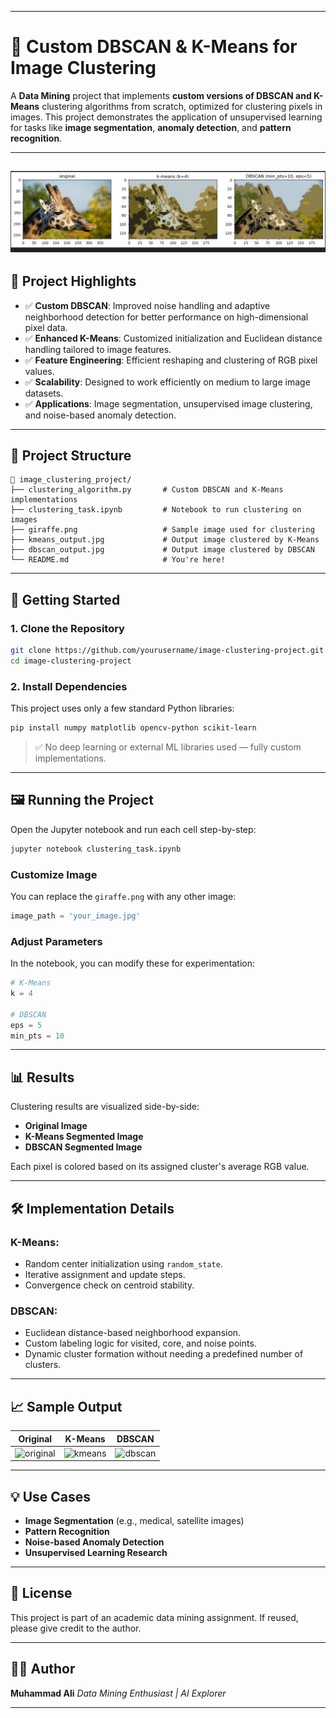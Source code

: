
---

# 🧠 Custom DBSCAN & K-Means for Image Clustering

A **Data Mining** project that implements **custom versions of DBSCAN and K-Means** clustering algorithms from scratch, optimized for clustering pixels in images. This project demonstrates the application of unsupervised learning for tasks like **image segmentation**, **anomaly detection**, and **pattern recognition**.

---
![Result](Clustering.png)
---

## 📌 Project Highlights

* ✅ **Custom DBSCAN**: Improved noise handling and adaptive neighborhood detection for better performance on high-dimensional pixel data.
* ✅ **Enhanced K-Means**: Customized initialization and Euclidean distance handling tailored to image features.
* ✅ **Feature Engineering**: Efficient reshaping and clustering of RGB pixel values.
* ✅ **Scalability**: Designed to work efficiently on medium to large image datasets.
* ✅ **Applications**: Image segmentation, unsupervised image clustering, and noise-based anomaly detection.

---

## 📂 Project Structure

```
📁 image_clustering_project/
├── clustering_algorithm.py       # Custom DBSCAN and K-Means implementations
├── clustering_task.ipynb         # Notebook to run clustering on images
├── giraffe.png                   # Sample image used for clustering
├── kmeans_output.jpg             # Output image clustered by K-Means
├── dbscan_output.jpg             # Output image clustered by DBSCAN
└── README.md                     # You're here!
```

---

## 🚀 Getting Started

### 1. Clone the Repository

```bash
git clone https://github.com/yourusername/image-clustering-project.git
cd image-clustering-project
```

### 2. Install Dependencies

This project uses only a few standard Python libraries:

```bash
pip install numpy matplotlib opencv-python scikit-learn
```

> ✅ No deep learning or external ML libraries used — fully custom implementations.

---

## 🖼️ Running the Project

Open the Jupyter notebook and run each cell step-by-step:

```bash
jupyter notebook clustering_task.ipynb
```

### Customize Image

You can replace the `giraffe.png` with any other image:

```python
image_path = 'your_image.jpg'
```

### Adjust Parameters

In the notebook, you can modify these for experimentation:

```python
# K-Means
k = 4

# DBSCAN
eps = 5
min_pts = 10
```

---

## 📊 Results

Clustering results are visualized side-by-side:

* **Original Image**
* **K-Means Segmented Image**
* **DBSCAN Segmented Image**

Each pixel is colored based on its assigned cluster's average RGB value.

---

## 🛠️ Implementation Details

### K-Means:

* Random center initialization using `random_state`.
* Iterative assignment and update steps.
* Convergence check on centroid stability.

### DBSCAN:

* Euclidean distance-based neighborhood expansion.
* Custom labeling logic for visited, core, and noise points.
* Dynamic cluster formation without needing a predefined number of clusters.

---

## 📈 Sample Output

| Original                       | K-Means                      | DBSCAN                       |
| ------------------------------ | ---------------------------- | ---------------------------- |
| ![original](kmeans_output.jpg) | ![kmeans](kmeans_output.jpg) | ![dbscan](dbscan_output.jpg) |

---

## 💡 Use Cases

* **Image Segmentation** (e.g., medical, satellite images)
* **Pattern Recognition**
* **Noise-based Anomaly Detection**
* **Unsupervised Learning Research**

---

## 📜 License

This project is part of an academic data mining assignment. If reused, please give credit to the author.

---

## 🙋‍♂️ Author

**Muhammad Ali**
*Data Mining Enthusiast | AI Explorer*


---

